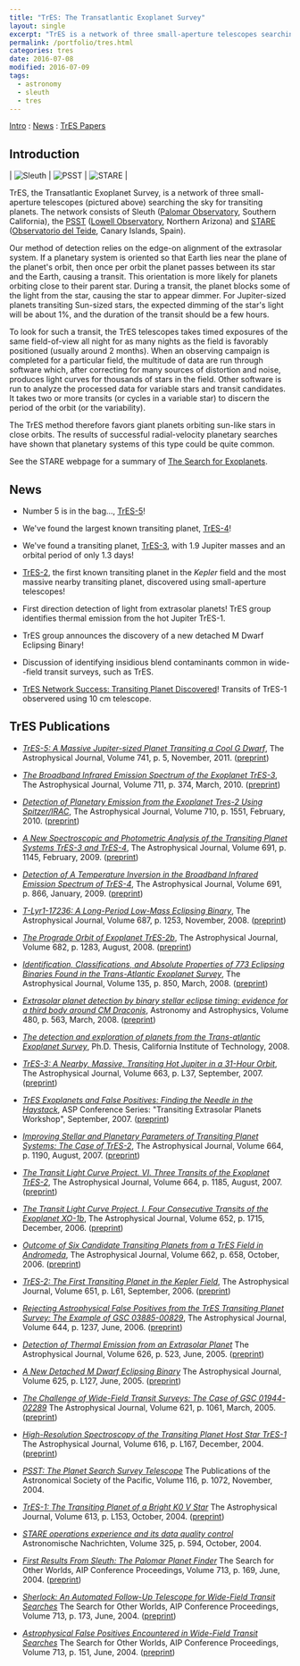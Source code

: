 ```yaml
---
title: "TrES: The Transatlantic Exoplanet Survey"
layout: single
excerpt: "TrES is a network of three small-aperture telescopes searching the sky for transiting planets."
permalink: /portfolio/tres.html
categories: tres
date: 2016-07-08
modified: 2016-07-09
tags:
  - astronomy
  - sleuth
  - tres
---
```


<!--
TODO:
* Add preprint link for PhD thesis.

-->

[Intro](#intro) : [News](#news) : [TrES Papers](#papers)

<h2 id="intro">Introduction</h2>

| ![Sleuth](/assets/images/sleuth.jpg) | ![PSST](/assets/images/psst.jpg) | ![STARE](/assets/images/stare.jpg) |

TrES, the Transatlantic Exoplanet Survey, is a network of three small-aperture telescopes (pictured above) searching the sky for transiting planets. The network consists of Sleuth ([Palomar Observatory](http://www.astro.caltech.edu/palomar/index.html), Southern California), the [PSST](https://web.archive.org/web/20060912132008/http://www.lowell.edu/Research/PSST.html) ([Lowell Observatory](http://www.lowell.edu/), Northern Arizona) and [STARE](http://www.hao.ucar.edu/research/stare/stare.html) ([Observatorio del Teide](https://web.archive.org/web/20190903220416/http://www.iac.es/eno.php?op1=3), Canary Islands, Spain).

Our method of detection relies on the edge-on alignment of the
extrasolar system. If a planetary system is oriented so that Earth
lies near the plane of the planet's orbit, then once per orbit the
planet passes between its star and the Earth, causing a transit. This
orientation is more likely for planets orbiting close to their parent
star. During a transit, the planet blocks some of the light from the
star, causing the star to appear dimmer. For Jupiter-sized planets
transiting Sun-sized stars, the expected dimming of the star's light
will be about 1%, and the duration of the transit should be a few
hours.

To look for such a transit, the TrES telescopes takes timed exposures
of the same field-of-view all night for as many nights as the field is
favorably positioned (usually around 2 months). When an observing
campaign is completed for a particular field, the multitude of data
are run through software which, after correcting for many sources of
distortion and noise, produces light curves for thousands of stars in
the field. Other software is run to analyze the processed data for
variable stars and transit candidates. It takes two or more transits
(or cycles in a variable star) to discern the period of the orbit (or
the variability).

The TrES method therefore favors giant planets orbiting sun-like stars
in close orbits. The results of successful radial-velocity planetary
searches have shown that planetary systems of this type could be quite
common.

See the STARE webpage for a summary of [The Search for Exoplanets](http://www.hao.ucar.edu/research/stare/search.html).

<h2 id="news">News</h2>

* Number 5 is in the bag..., [TrES-5](http://arxiv.org/abs/1108.3572)!

* We've found the largest known transiting planet, [TrES-4](https://arxiv.org/abs/0708.0834)!

* We've found a transiting planet, [TrES-3](http://arxiv.org/abs/0705.2004), with 1.9 Jupiter masses and
an orbital period of only 1.3 days!

* [TrES-2](http://arxiv.org/abs/astro-ph/0609335), the first known transiting planet in the *Kepler*
field and the most massive nearby transiting planet, discovered using small-aperture telescopes!

* First direction detection of light from extrasolar planets!
  TrES group identifies thermal emission from the hot Jupiter TrES-1.

* TrES group announces the discovery of a new detached M Dwarf Eclipsing Binary!

* Discussion of identifying insidious blend contaminants common in
  wide--field transit surveys, such as TrES.

* [TrES Network Success: Transiting Planet Discovered](http://www.hao.ucar.edu/research/stare/tres1_2.html)!
Transits of TrES-1 observered using 10 cm telescope.

<h2 id="papers">TrES Publications</h2>

*   [*TrES-5: A Massive Jupiter-sized Planet Transiting a Cool G Dwarf*](http://adsabs.harvard.edu/abs/2011ApJ...741..114M),
    The Astrophysical Journal, Volume 741, p. 5, November, 2011.
    ([preprint](http://arxiv.org/abs/1108.3572))

*   [*The Broadband Infrared Emission Spectrum of the Exoplanet TrES-3*](http://adsabs.harvard.edu/abs/2010ApJ...711..374F),
    The Astrophysical Journal, Volume 711, p. 374, March, 2010.
    ([preprint](http://arxiv.org/abs/0909.5221))

*   [*Detection of Planetary Emission from the Exoplanet Tres-2 Using Spitzer/IRAC*](http://adsabs.harvard.edu/abs/2010ApJ...710.1551O),
    The Astrophysical Journal, Volume 710, p. 1551, February, 2010.
    ([preprint](http://arxiv.org/abs/0909.3073))

*   [*A New Spectroscopic and Photometric Analysis of the Transiting Planet Systems TrES-3 and TrES-4*](http://adsabs.harvard.edu/abs/2009ApJ...691.1145S),
    The Astrophysical Journal, Volume 691, p. 1145, February, 2009.
    ([preprint](http://arxiv.org/abs/0809.4589))

*   [*Detection of A Temperature Inversion in the Broadband Infrared Emission Spectrum of TrES-4*](http://adsabs.harvard.edu/abs/2009ApJ...691..866K),
    The Astrophysical Journal, Volume 691, p. 866, January, 2009.
    ([preprint](http://arxiv.org/abs/0810.0021))

*   [*T-Lyr1-17236: A Long-Period Low-Mass Eclipsing Binary*](http://adsabs.harvard.edu/abs/2008ApJ...687.1253D),
    The Astrophysical Journal, Volume 687, p. 1253, November, 2008.
    ([preprint](http://arxiv.org/abs/0807.3746))

*   [*The Prograde Orbit of Exoplanet TrES-2b*](http://adsabs.harvard.edu/abs/2008ApJ...682.1283W),
    The Astrophysical Journal, Volume 682, p. 1283, August, 2008.
    ([preprint](http://arxiv.org/abs/0804.2259))

*   [*Identification, Classifications, and Absolute Properties of 773 Eclipsing Binaries Found in the Trans-Atlantic Exoplanet Survey*](http://adsabs.harvard.edu/abs/2008AJ....135..850D),
    The Astrophysical Journal, Volume 135, p. 850, March, 2008.
    ([preprint](http://arxiv.org/abs/0712.0839))

*   [*Extrasolar planet detection by binary stellar eclipse timing: evidence for a third body around CM Draconis*](http://adsabs.harvard.edu/abs/2008A%26A...480..563D),
    Astronomy and Astrophysics, Volume 480, p. 563, March, 2008.
    ([preprint](http://arxiv.org/abs/0801.2186))

*   [*The detection and exploration of planets from the Trans-atlantic Exoplanet Survey*](http://adsabs.harvard.edu/abs/2008PhDT........70O),
    Ph.D. Thesis, California Institute of Technology, 2008.
<!--
    ([preprint]())
-->

*   [*TrES-3: A Nearby, Massive, Transiting Hot Jupiter in a 31-Hour Orbit*](http://adsabs.harvard.edu/cgi-bin/bib_query?arXiv:0705.2004),
    The Astrophysical Journal, Volume 663, p. L37, September, 2007.
    ([preprint](http://arxiv.org/abs/0705.2004))

*   [*TrES Exoplanets and False Positives: Finding the Needle in the Haystack*](http://adsabs.harvard.edu/cgi-bin/bib_query?arXiv:0705.1795),
    ASP Conference Series: "Transiting Extrasolar Planets Workshop",
    September, 2007.
    ([preprint](http://arxiv.org/abs/0705.1795))

*   [*Improving Stellar and Planetary Parameters of Transiting Planet Systems: The Case of TrES-2*](http://adsabs.harvard.edu/cgi-bin/bib_query?arXiv:0704.2938),
    The Astrophysical Journal, Volume 664, p. 1190, August, 2007.
    ([preprint](http://arxiv.org/abs/0704.2938))

*   [*The Transit Light Curve Project. VI. Three Transits of the Exoplanet TrES-2*](http://adsabs.harvard.edu/cgi-bin/bib_query?arXiv:0704.2907),
    The Astrophysical Journal, Volume 664, p. 1185, August, 2007.
    ([preprint](http://arxiv.org/abs/0704.2907))

*   [*The Transit Light Curve Project. I. Four Consecutive Transits of the Exoplanet XO-1b*](http://adsabs.harvard.edu/abs/2006ApJ...652.1715H),
    The Astrophysical Journal, Volume 652, p. 1715, December, 2006.
    ([preprint](http://arxiv.org/abs/astro-ph/0607571))

*   [*Outcome of Six Candidate Transiting Planets from a TrES Field in Andromeda*](http://adsabs.harvard.edu/cgi-bin/bib_query?arXiv:astro-ph/0610603),
    The Astrophysical Journal, Volume 662, p. 658, October, 2006.
    ([preprint](https://arxiv.org/abs/astro-ph/0610603))

*   [*TrES-2: The First Transiting Planet in the Kepler Field*](http://adsabs.harvard.edu/cgi-bin/bib_query?arXiv:astro-ph/0609335),
    The Astrophysical Journal, Volume 651, p. L61, September, 2006.
    ([preprint](http://arxiv.org/abs/astro-ph/0609335))

*   [*Rejecting Astrophysical False Positives from the TrES
    Transiting Planet Survey: The Example of GSC
    03885-00829*](http://adsabs.harvard.edu/cgi-bin/nph-bib_query?bibcode=2006ApJ...644.1237O&db_key=AST),
    The Astrophysical Journal, Volume 644, p. 1237, June, 2006.
    ([preprint](http://arxiv.org/abs/astro-ph/0603005))

*   [*Detection of Thermal Emission from an Extrasolar
    Planet*](http://adsabs.harvard.edu/cgi-bin/nph-bib_query?bibcode=2005ApJ...626..523C&db_key=AST&data_type=HTML&format=&high=42d679a7bc29569)
    The Astrophysical Journal, Volume 626, p. 523, June, 2005.
    ([preprint](http://arxiv.org/abs/astro-ph/0503457))

* [*A New Detached M Dwarf Eclipsing
    Binary*](http://adsabs.harvard.edu/cgi-bin/nph-bib_query?bibcode=2005ApJ...625L.127C&db_key=AST&data_type=HTML&format=&high=42d679a7bc29569)
    The Astrophysical Journal, Volume 625, p. L127, June, 2005.
    ([preprint](http://arxiv.org/abs/astro-ph/0504490))

* [*The Challenge of Wide-Field Transit Surveys: The Case of GSC
    01944-02289*](http://adsabs.harvard.edu/cgi-bin/nph-bib_query?bibcode=2005ApJ...621.1061M&db_key=AST&data_type=HTML&format=&high=42d679a7bc29569)
    The Astrophysical Journal, Volume 621, p. 1061, March, 2005.
    ([preprint](http://arxiv.org/abs/astro-ph/0501554))

* [*High-Resolution Spectroscopy of the Transiting Planet Host
    Star
    TrES-1*](http://adsabs.harvard.edu/cgi-bin/nph-bib_query?bibcode=2004ApJ...616L.167S&db_key=AST&high=3f6c82eb5311888)
    The Astrophysical Journal, Volume 616, p. L167, December, 2004.
    ([preprint](http://arxiv.org/abs/astro-ph/0410483))

* [*PSST: The Planet Search Survey
    Telescope*](http://adsabs.harvard.edu/cgi-bin/nph-bib_query?bibcode=2004PASP..116.1072D&db_key=AST&high=3f6c82eb5300426)
    The Publications of the Astronomical Society of the Pacific, Volume
    116, p. 1072, November, 2004.

* [*TrES-1: The Transiting Planet of a Bright K0 V
    Star*](http://adsabs.harvard.edu/cgi-bin/nph-bib_query?bibcode=2004ApJ...613L.153A&db_key=AST&high=3f6c82eb5300426)
    The Astrophysical Journal, Volume 613, p. L153, October, 2004.
    ([preprint](http://arxiv.org/abs/astro-ph/0408421))

* [*STARE operations experience and its data quality
    control*](http://adsabs.harvard.edu/cgi-bin/nph-bib_query?bibcode=2004AN....325..594A&db_key=AST&high=3f6c82eb5312091)
    Astronomische Nachrichten, Volume 325, p. 594, October, 2004.

* [*First Results From Sleuth: The Palomar Planet
    Finder*](http://adsabs.harvard.edu/cgi-bin/nph-bib_query?bibcode=2004AIPC..713..169O&db_key=AST&high=3f6c82eb5315444)
    The Search for Other Worlds, AIP Conference Proceedings, Volume
    713, p. 169, June, 2004.
    ([preprint](http://arxiv.org/abs/astro-ph/0312289))

* [*Sherlock: An Automated Follow-Up Telescope for Wide-Field
    Transit
    Searches*](http://adsabs.harvard.edu/cgi-bin/nph-bib_query?bibcode=2004AIPC..713..173K&db_key=AST&high=3f6c82eb5315444)
    The Search for Other Worlds, AIP Conference Proceedings, Volume
    713, p. 173, June, 2004.
    ([preprint](http://arxiv.org/abs/astro-ph/0312432))

* [*Astrophysical False Positives Encountered in Wide-Field
    Transit
    Searches*](http://adsabs.harvard.edu/cgi-bin/nph-bib_query?bibcode=2004AIPC..713..151C&db_key=AST&high=3f6c82eb5312091)
    The Search for Other Worlds, AIP Conference Proceedings, Volume
    713, p. 151, June, 2004.
    ([preprint](http://arxiv.org/abs/astro-ph/0401063))
